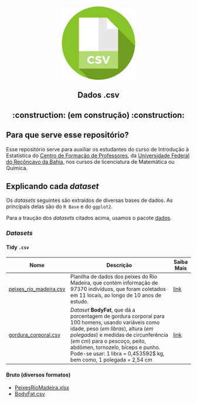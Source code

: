 <p align = "center">
   <img 
        width = "200px"
        align = "center"
        src   = "/img/csv_logo.svg"
        alt   = "dados_csv"
   >
  <h2 align = "center">
      Dados .csv
  </h2>
  <h2 align = "center">
      :construction: (em construção) :construction:
  </h2>
</p>

## Para que serve esse repositório?

Esse repositório serve para auxiliar os estudantes do curso de Introdução à Estatística do [Centro de Formação de Professores][CFP], da [Universidade Federal do Recôncavo da Bahia][UFRB], nos cursos de licenciatura de Matemática ou Química.

[CFP]: https://www.ufrb.edu.br/cfp
[UFRB]: https://www.ufrb.edu.br/portal

## Explicando cada *dataset*
Os *datasets* seguintes são extraídos de diversas bases de dados.
As principais delas são do `R Base` e do `ggplot2`.

Para a traução dos *datasets* citados acima, usamos o pacote [dados](https://github.com/cienciadedatos/dados).

### *Datasets* 

#### Tidy `.csv`

Nome | Descrição  | Saiba Mais
---- | ---------- | ---------- 
[peixes_rio_madeira.csv](dados/tidy_csv/peixes_rio_madeira.csv) | Planilha de dados dos peixes do Rio Madeira, que contém informação de 97370 indivíduos, que foram coletados em 11 locais, ao longo de 10 anos de estudo. | [link](https://www.santoantonioenergia.com.br/peixesdoriomadeira/index.html)
[gordura_corporal.csv](dados/tidy_csv/gordura_corporal.csv) | _Dataset_ **BodyFat**, que dá a porcentagem de gordura corporal para 100 homens, usando variáveis como idade, peso (_em libras_), altura (_em polegadas_) e medidas de circunferência (_em cm_) para o pescoço, peito, abdômen, tornozelo, bíceps e punho. Pode-se usar: 1 libra = 0,453592$ kg, bem como, 1 polegada = 2,54 cm | [link](http://jse.amstat.org/v4n1/datasets.johnson.html)

 
#### Bruto (diversos formatos) 

+ [PeixesRioMadeira.xlsx](dados/brutos/PeixesRioMadeira.xlsx)  
+ [BodyFat.csv](dados/brutos/BodyFat.csv)


